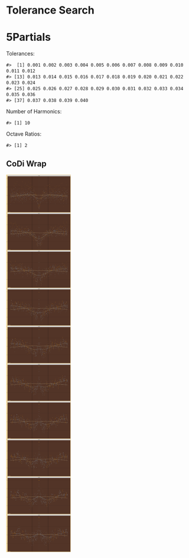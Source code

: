 Tolerance Search
================

# 5Partials

Tolerances:

    #>  [1] 0.001 0.002 0.003 0.004 0.005 0.006 0.007 0.008 0.009 0.010 0.011 0.012
    #> [13] 0.013 0.014 0.015 0.016 0.017 0.018 0.019 0.020 0.021 0.022 0.023 0.024
    #> [25] 0.025 0.026 0.027 0.028 0.029 0.030 0.031 0.032 0.033 0.034 0.035 0.036
    #> [37] 0.037 0.038 0.039 0.040

Number of Harmonics:

    #> [1] 10

Octave Ratios:

    #> [1] 2

## CoDi Wrap

![](../figures/tolerance_search/unnamed-chunk-12-1.png)<!-- -->
